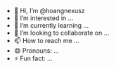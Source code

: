 - 👋 Hi, I’m @hoangnexusz
- 👀 I’m interested in ...
- 🌱 I’m currently learning ...
- 💞️ I’m looking to collaborate on ...
- 📫 How to reach me ...
- 😄 Pronouns: ...
- ⚡ Fun fact: ...

<!---
hoangnexusz/hoangnexusz is a ✨ special ✨ repository because its `README.md` (this file) appears on your GitHub profile.
You can click the Preview link to take a look at your changes.
--->
